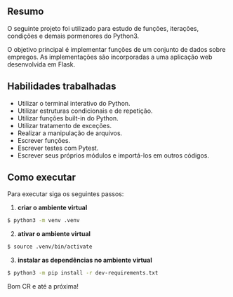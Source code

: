 ## Resumo 

O seguinte projeto foi utilizado para estudo de funções, iterações, condições e demais pormenores do Python3.

O objetivo principal é implementar funções de um conjunto de dados sobre empregos. As implementações são incorporadas a uma aplicação web desenvolvida em Flask.

## Habilidades trabalhadas

- Utilizar o terminal interativo do Python.
- Utilizar estruturas condicionais e de repetição.
- Utilizar funções built-in do Python.
- Utilizar tratamento de exceções.
- Realizar a manipulação de arquivos.
- Escrever funções.
- Escrever testes com Pytest.
- Escrever seus próprios módulos e importá-los em outros códigos.

## Como executar

Para executar siga os seguintes passos:

  1. **criar o ambiente virtual**

  ```bash
  $ python3 -m venv .venv
  ```

  2. **ativar o ambiente virtual**

  ```bash
  $ source .venv/bin/activate
  ```

  3. **instalar as dependências no ambiente virtual**

  ```bash
  $ python3 -m pip install -r dev-requirements.txt
  ```
  
  Bom CR e até a próxima!
